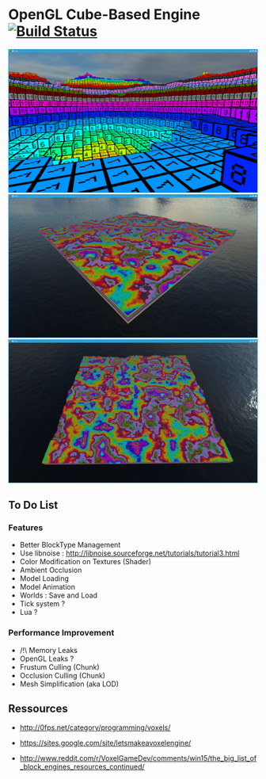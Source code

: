 # OpenGL Cube-Based Engine [![Build Status](https://magnum.travis-ci.com/Hidjy/ogl.svg?token=Pzjze7jWwkx6xhyjKyyW&branch=master)](https://magnum.travis-ci.com/Hidjy/ogl)

![alt tag](screenshot/screen0.png)
![alt tag](screenshot/screen1.png)
![alt tag](screenshot/screen2.png)

## To Do List

### Features
* Better BlockType Management
* Use libnoise : http://libnoise.sourceforge.net/tutorials/tutorial3.html
* Color Modification on Textures (Shader)
* Ambient Occlusion
* Model Loading
* Model Animation
* Worlds : Save and Load
* Tick system ?
* Lua ?

### Performance Improvement
* /!\ Memory Leaks
* OpenGL Leaks ?
* Frustum Culling (Chunk)
* Occlusion Culling (Chunk)
* Mesh Simplification (aka LOD)

## Ressources
* http://0fps.net/category/programming/voxels/
* https://sites.google.com/site/letsmakeavoxelengine/

* http://www.reddit.com/r/VoxelGameDev/comments/win15/the_big_list_of_block_engines_resources_continued/

